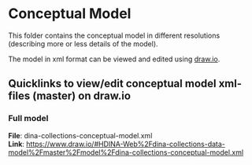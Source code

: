 # Conceptual Model

This folder contains the conceptual model in different resolutions (describing more or less details of the model).

The model in xml format can be viewed and edited using [draw.io](https://www.draw.io/).

## Quicklinks to view/edit conceptual model xml-files (master) on draw.io

### Full model
**File**: dina-collections-conceptual-model.xml  
**Link**: https://www.draw.io/#HDINA-Web%2Fdina-collections-data-model%2Fmaster%2Fmodel%2Fdina-collections-conceptual-model.xml



